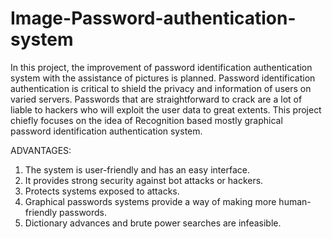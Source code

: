 # Image-Password-authentication-system
In this project, the improvement of password identification authentication system with the assistance of pictures is planned. Password identification authentication 
is critical to shield the privacy and information of users on varied servers. Passwords that are straightforward to crack are a lot of liable to hackers who will exploit
the user data to great extents. This project chiefly focuses on the idea of Recognition based mostly graphical password identification authentication system. 

ADVANTAGES:
1) The system is user-friendly and has an easy interface.
2) It provides strong security against bot attacks or hackers.
3) Protects systems exposed to attacks.
4) Graphical passwords systems provide a way of making more human-friendly passwords.
5) Dictionary advances and brute power searches are infeasible.


